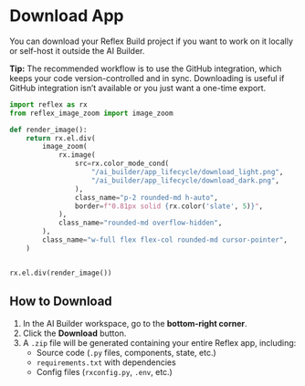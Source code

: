 # Download App

You can download your Reflex Build project if you want to work on it locally or self-host it outside the AI Builder.

**Tip:** The recommended workflow is to use the GitHub integration, which keeps your code version-controlled and in sync. Downloading is useful if GitHub integration isn’t available or you just want a one-time export.


```python exec
import reflex as rx
from reflex_image_zoom import image_zoom

def render_image():
    return rx.el.div(
        image_zoom(
            rx.image(
                src=rx.color_mode_cond(
                    "/ai_builder/app_lifecycle/download_light.png",
                    "/ai_builder/app_lifecycle/download_dark.png",
                ),
                class_name="p-2 rounded-md h-auto",
                border=f"0.81px solid {rx.color('slate', 5)}",
            ),
            class_name="rounded-md overflow-hidden",
        ),
        class_name="w-full flex flex-col rounded-md cursor-pointer",
    )
```

```python eval

rx.el.div(render_image())

```

## How to Download

1. In the AI Builder workspace, go to the **bottom-right corner**.
2. Click the **Download** button.
3. A `.zip` file will be generated containing your entire Reflex app, including:
   - Source code (`.py` files, components, state, etc.)
   - `requirements.txt` with dependencies
   - Config files (`rxconfig.py`, `.env`, etc.)
